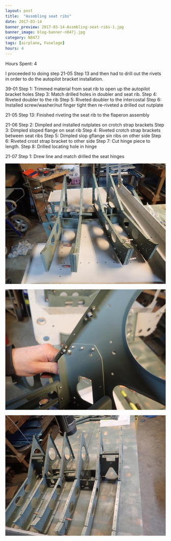```yaml
---
layout: post
title:  "Assmbling seat ribs"
date: 2017-03-14
banner_preview: 2017-03-14-Assmbling-seat-ribs-1.jpg
banner_image: blog-banner-n847j.jpg
category: N847J
tags: [airplane, Fuselage]
hours: 4
---
```



Hours Spent: 4

I proceeded to doing step 21-05 Step 13 and then had to drill out the rivets in order to do the autopilot bracket installation.

39-01
Step 1: Trimmed material from seat rib to open up the autopilot bracket holes
Step 3: Match drilled holes in doubler and seat rib.
Step 4: Riveted doubler to the rib
Step 5: Riveted doubler to the intercostal
Step 6: Installed screw/washer/nut finger tight then re-riveted a drilled out nutplate

21-05
Step 13: Finished riveting the seat rib to the flaperon assembly

21-06
Step 2: Dimpled and installed nutplates on crotch strap brackets
Step 3: Dimpled sloped flange on seat rib
Step 4: Riveted crotch strap brackets between seat ribs
Step 5: Dimpled slop gflange sin ribs on other side
Step 6: Riveted crost strap bracket to other side
Step 7: Cut hinge piece to length.
Step 8: Drilled locating hole in hinge

21-07
Step 1: Drew line and match drilled the seat hinges

![](/assets/images/2017-03-14-Assmbling-seat-ribs-1.jpg)

![](/assets/images/2017-03-14-Assmbling-seat-ribs-2.jpg)

![](/assets/images/2017-03-14-Assmbling-seat-ribs-3.jpg)
